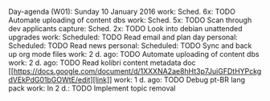 Day-agenda (W01):
Sunday     10 January 2016
  work:       Sched. 6x:  TODO Automate uploading of content dbs
  work:       Sched. 5x:  TODO Scan through dev applicants
  capture:    Sched. 2x:  TODO Look into debian unattended upgrades
  work:       Scheduled:  TODO Read email and plan day
  personal:   Scheduled:  TODO Read news
  personal:   Scheduled:  TODO Sync and back up org mode files
  work:        2 d. ago:  TODO Automate uploading of content dbs
  work:        2 d. ago:  TODO Read kolibri content metadata doc [[https://docs.google.com/document/d/1XXXNA2ae8hHt3p7JuiGFDtHYPckgdVEkPdG01bGOWtE/edit][link]]
  work:        1 d. ago:  TODO Debug pt-BR lang pack
  work:       In   2 d.:  TODO Implement topic removal
